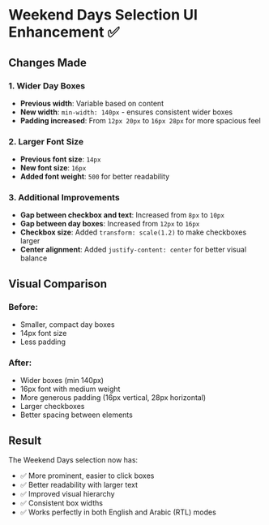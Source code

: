 # Weekend Days Selection UI Enhancement ✅

## Changes Made

### 1. Wider Day Boxes
- **Previous width**: Variable based on content
- **New width**: `min-width: 140px` - ensures consistent wider boxes
- **Padding increased**: From `12px 20px` to `16px 28px` for more spacious feel

### 2. Larger Font Size
- **Previous font size**: `14px`
- **New font size**: `16px`
- **Added font weight**: `500` for better readability

### 3. Additional Improvements
- **Gap between checkbox and text**: Increased from `8px` to `10px`
- **Gap between day boxes**: Increased from `12px` to `16px` 
- **Checkbox size**: Added `transform: scale(1.2)` to make checkboxes larger
- **Center alignment**: Added `justify-content: center` for better visual balance

## Visual Comparison

### Before:
- Smaller, compact day boxes
- 14px font size
- Less padding

### After:
- Wider boxes (min 140px)
- 16px font with medium weight
- More generous padding (16px vertical, 28px horizontal)
- Larger checkboxes
- Better spacing between elements

## Result
The Weekend Days selection now has:
- ✅ More prominent, easier to click boxes
- ✅ Better readability with larger text
- ✅ Improved visual hierarchy
- ✅ Consistent box widths
- ✅ Works perfectly in both English and Arabic (RTL) modes